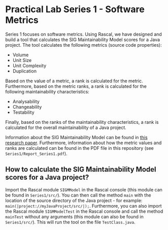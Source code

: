 Practical Lab Series 1 - Software Metrics
==========

Series 1 focuses on software metrics. Using Rascal, we have designed and build a tool that calculates the SIG Maintainability Model scores for a Java project. The tool calculates the following metrics (source code properties):
* Volume
* Unit Size
* Unit Complexity
* Duplication

Based on the value of a metric, a rank is calculated for the metric. Furthermore, based on the metric ranks, a rank is calculated for the following maintainability characteristics:
* Analysability
* Changeability
* Testability

Finally, based on the ranks of the maintainability characteristics, a rank is calculated for the overall maintainability of a Java project.

Information about the SIG Maintainability Model can be found in [this research paper](http://ieeexplore.ieee.org/document/4335232/?arnumber=4335232&tag=1 "A Practical Model for Measuring Maintainability"). Furthermore, information about how the metric values and ranks are calculated can be found in the PDF file in this repository (see `Series1/Report_Series1.pdf`).

How to calculate the SIG Maintainability Model scores for a Java project?
---------- 

Import the Rascal module `SIGMModel` in the Rascal console (this module can be found in `Series1/src/`). You can then call the method `main` with the location of the source directory of the Java project - for example: `main(|project://myJavaProject/src/|);`. Furthermore, you can also import the Rascal module `SIGMModelTest` in the Rascal console and call the method `mainTest` without any arguments (this module can also be found in `Series1/src/`). This will run the tool on the file `TestClass.java`.